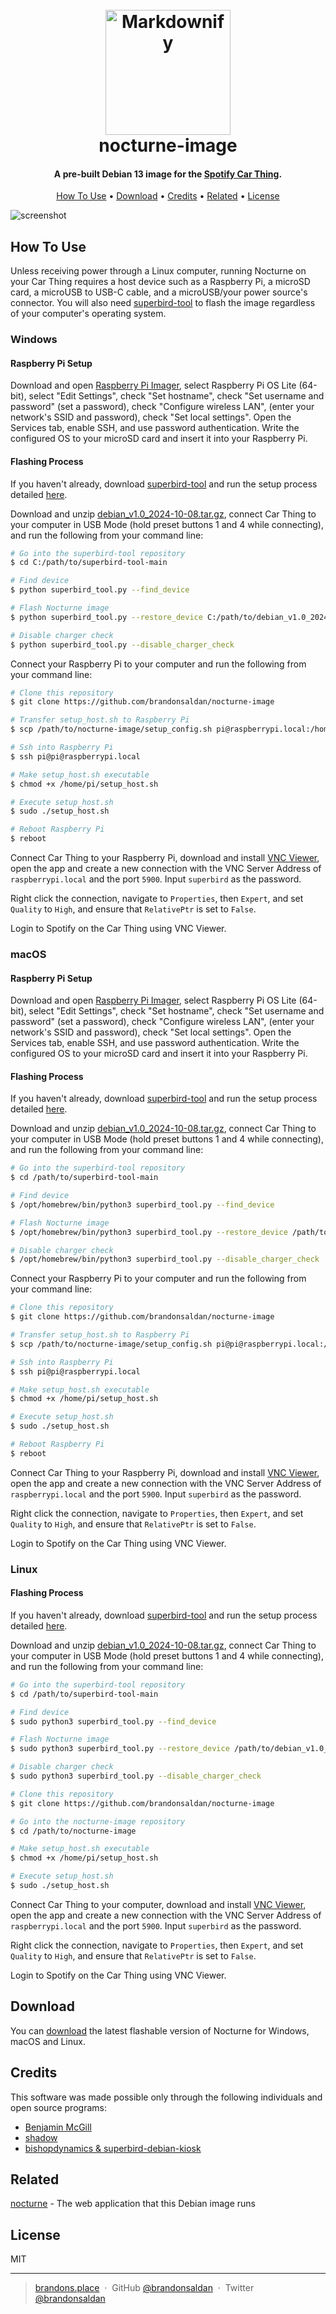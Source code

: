 
<h1 align="center">
  <br>
  <a href="http://www.amitmerchant.com/electron-markdownify"><img src="https://raw.githubusercontent.com/brandonsaldan/nocturne-image/refs/heads/main/pictures/nocturne-logo.png" alt="Markdownify" width="200"></a>
  <br>
  nocturne-image
  <br>
</h1>

<h4 align="center">A pre-built Debian 13 image for the <a href="https://carthing.spotify.com/" target="_blank">Spotify Car Thing</a>.</h4>

<p align="center">
  <a href="#how-to-use">How To Use</a> •
  <a href="#download">Download</a> •
  <a href="#credits">Credits</a> •
  <a href="#related">Related</a> •
  <a href="#license">License</a>
</p>

![screenshot](https://raw.githubusercontent.com/brandonsaldan/nocturne-image/refs/heads/main/pictures/nocturne-1.png)

## How To Use

Unless receiving power through a Linux computer, running Nocturne on your Car Thing requires a host device such as a Raspberry Pi, a microSD card, a microUSB to USB-C cable, and a microUSB/your power source's connector. You will also need [superbird-tool](https://github.com/bishopdynamics/superbird-tool) to flash the image regardless of your computer's operating system.

### Windows

#### Raspberry Pi Setup

Download and open [Raspberry Pi Imager](https://downloads.raspberrypi.org/imager/imager_latest.dmg), select Raspberry Pi OS Lite (64-bit), select "Edit Settings", check "Set hostname", check "Set username and password" (set a password), check "Configure wireless LAN", (enter your network's SSID and password), check "Set local settings". Open the Services tab, enable SSH, and use password authentication. Write the configured OS to your microSD card and insert it into your Raspberry Pi.

#### Flashing Process

If you haven't already, download [superbird-tool](https://github.com/bishopdynamics/superbird-tool) and run the setup process detailed [here](https://github.com/bishopdynamics/superbird-tool?tab=readme-ov-file#supported-platforms).

Download and unzip [debian_v1.0_2024-10-08.tar.gz](TBD), connect Car Thing to your computer in USB Mode (hold preset buttons 1 and 4 while connecting), and run the following from your command line:

```bash
# Go into the superbird-tool repository
$ cd C:/path/to/superbird-tool-main

# Find device
$ python superbird_tool.py --find_device

# Flash Nocturne image
$ python superbird_tool.py --restore_device C:/path/to/debian_v1.0_2024-10-08

# Disable charger check
$ python superbird_tool.py --disable_charger_check
```

Connect your Raspberry Pi to your computer and run the following from your command line:

```bash
# Clone this repository
$ git clone https://github.com/brandonsaldan/nocturne-image

# Transfer setup_host.sh to Raspberry Pi
$ scp /path/to/nocturne-image/setup_config.sh pi@raspberrypi.local:/home/pi/

# Ssh into Raspberry Pi
$ ssh pi@pi@raspberrypi.local

# Make setup_host.sh executable
$ chmod +x /home/pi/setup_host.sh

# Execute setup_host.sh
$ sudo ./setup_host.sh

# Reboot Raspberry Pi
$ reboot
```

Connect Car Thing to your Raspberry Pi, download and install [VNC Viewer](https://www.realvnc.com/en/connect/download/viewer/), open the app and create a new connection with the VNC Server Address of `raspberrypi.local` and the port `5900`. Input `superbird` as the password.

Right click the connection, navigate to `Properties`, then `Expert`, and set `Quality` to `High`, and ensure that `RelativePtr` is set to `False`.

Login to Spotify on the Car Thing using VNC Viewer.

### macOS

#### Raspberry Pi Setup

Download and open [Raspberry Pi Imager](https://downloads.raspberrypi.org/imager/imager_latest.dmg), select Raspberry Pi OS Lite (64-bit), select "Edit Settings", check "Set hostname", check "Set username and password" (set a password), check "Configure wireless LAN", (enter your network's SSID and password), check "Set local settings". Open the Services tab, enable SSH, and use password authentication. Write the configured OS to your microSD card and insert it into your Raspberry Pi.

#### Flashing Process

If you haven't already, download [superbird-tool](https://github.com/bishopdynamics/superbird-tool) and run the setup process detailed [here](https://github.com/bishopdynamics/superbird-tool?tab=readme-ov-file#supported-platforms).

Download and unzip [debian_v1.0_2024-10-08.tar.gz](TBD), connect Car Thing to your computer in USB Mode (hold preset buttons 1 and 4 while connecting), and run the following from your command line:

```bash
# Go into the superbird-tool repository
$ cd /path/to/superbird-tool-main

# Find device
$ /opt/homebrew/bin/python3 superbird_tool.py --find_device

# Flash Nocturne image
$ /opt/homebrew/bin/python3 superbird_tool.py --restore_device /path/to/debian_v1.0_2024-10-08

# Disable charger check
$ /opt/homebrew/bin/python3 superbird_tool.py --disable_charger_check
```

Connect your Raspberry Pi to your computer and run the following from your command line:

```bash
# Clone this repository
$ git clone https://github.com/brandonsaldan/nocturne-image

# Transfer setup_host.sh to Raspberry Pi
$ scp /path/to/nocturne-image/setup_config.sh pi@pi@raspberrypi.local:/home/pi/

# Ssh into Raspberry Pi
$ ssh pi@pi@raspberrypi.local

# Make setup_host.sh executable
$ chmod +x /home/pi/setup_host.sh

# Execute setup_host.sh
$ sudo ./setup_host.sh

# Reboot Raspberry Pi
$ reboot
```

Connect Car Thing to your Raspberry Pi, download and install [VNC Viewer](https://www.realvnc.com/en/connect/download/viewer/), open the app and create a new connection with the VNC Server Address of `raspberrypi.local` and the port `5900`. Input `superbird` as the password.

Right click the connection, navigate to `Properties`, then `Expert`, and set `Quality` to `High`, and ensure that `RelativePtr` is set to `False`.

Login to Spotify on the Car Thing using VNC Viewer.

### Linux

#### Flashing Process

If you haven't already, download [superbird-tool](https://github.com/bishopdynamics/superbird-tool) and run the setup process detailed [here](https://github.com/bishopdynamics/superbird-tool?tab=readme-ov-file#supported-platforms).

Download and unzip [debian_v1.0_2024-10-08.tar.gz](TBD), connect Car Thing to your computer in USB Mode (hold preset buttons 1 and 4 while connecting), and run the following from your command line:

```bash
# Go into the superbird-tool repository
$ cd /path/to/superbird-tool-main

# Find device
$ sudo python3 superbird_tool.py --find_device

# Flash Nocturne image
$ sudo python3 superbird_tool.py --restore_device /path/to/debian_v1.0_2024-10-08

# Disable charger check
$ sudo python3 superbird_tool.py --disable_charger_check

# Clone this repository
$ git clone https://github.com/brandonsaldan/nocturne-image

# Go into the nocturne-image repository
$ cd /path/to/nocturne-image

# Make setup_host.sh executable
$ chmod +x /home/pi/setup_host.sh

# Execute setup_host.sh
$ sudo ./setup_host.sh
```

Connect Car Thing to your computer, download and install [VNC Viewer](https://www.realvnc.com/en/connect/download/viewer/), open the app and create a new connection with the VNC Server Address of `raspberrypi.local` and the port `5900`. Input `superbird` as the password.

Right click the connection, navigate to `Properties`, then `Expert`, and set `Quality` to `High`, and ensure that `RelativePtr` is set to `False`.

Login to Spotify on the Car Thing using VNC Viewer.

## Download

You can [download](https://github.com/brandonsaldan/releases/TBD) the latest flashable version of Nocturne for Windows, macOS and Linux.

## Credits

This software was made possible only through the following individuals and open source programs:

- [Benjamin McGill](https://www.linkedin.com/in/benjamin-mcgill/)
- [shadow](https://github.com/68p)
- [bishopdynamics & superbird-debian-kiosk](https://github.com/bishopdynamics/superbird-debian-kiosk)

## Related

[nocturne](https://github.com/brandonsaldan/nocturne) - The web application that this Debian image runs

## License

MIT

---

> [brandons.place](https://brandons.place/) &nbsp;&middot;&nbsp;
> GitHub [@brandonsaldan](https://github.com/brandonsaldan) &nbsp;&middot;&nbsp;
> Twitter [@brandonsaldan](https://twitter.com/brandonsaldan)


